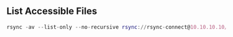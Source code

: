 ## List Accessible Files

```nix
rsync -av --list-only --no-recursive rsync://rsync-connect@10.10.10.10/files
```